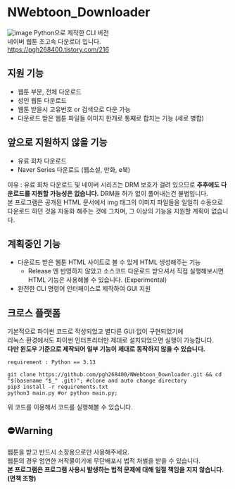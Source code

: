 # NWebtoon_Downloader

![image](https://user-images.githubusercontent.com/31213158/222766338-b20b22b9-909c-46df-ac24-fe2f26e71196.png)
Python으로 제작한 CLI 버전  
네이버 웹툰 초고속 다운로더 입니다.  
https://pgh268400.tistory.com/216

## 지원 기능
* 웹툰 부분, 전체 다운로드
* 성인 웹툰 다운로드
* 웹툰 받을시 고유번호 or 검색으로 다운 가능
* 다운로드 받은 웹툰 파일들 이미지 한개로 통째로 합치는 기능 (세로 병합)

## 앞으로 지원하지 않을 기능
* 유료 회차 다운로드  
* Naver Series 다운로드 (웹소설, 만화, e북)

이유 : 유료 회차 다운로드 및 네이버 시리즈는 DRM 보호가 걸려 있으므로 **추후에도 다운로드를 지원할 가능성은 없습니다.** DRM을 허가 없이 풀어내는건 불법입니다.  
본 프로그램은 공개된 HTML 문서에서 img 태그의 이미지 파일들을 일일히 수동으로 다운로드 하던 것을 자동화 해주는 것에 그치며, 그 이상의 기능을 지원할 계획이 없습니다.  

## 계획중인 기능
* 다운로드 받은 웹툰 HTML 사이트로 볼 수 있게 HTML 생성해주는 기능
  - Release 엔 반영하지 않았고 소스코드 다운로드 받으셔서 직접 실행해보시면 HTML 기능은 사용해볼 수 있습니다. (Experimental)
* 완전한 CLI 명령어 인터페이스로 제작하여 GUI 지원

## 크로스 플랫폼
기본적으로 파이썬 코드로 작성되었고 별다른 GUI 없이 구현되었기에  
리눅스 환경에서도 파이썬 인터프리터만 제대로 설치되었으면 실행이 가능합니다.  
**다만 윈도우 기준으로 제작되어 일부 기능이 제대로 동작하지 않을 수 있습니다.**

```
requirement : Python == 3.13
```

```
git clone https://github.com/pgh268400/NWebtoon_Downloader.git && cd "$(basename "$_" .git)"; #clone and auto change directory
pip3 install -r requirements.txt
python3 main.py #or python main.py;
```
위 코드를 이용해서 코드를 실행해볼 수 있습니다.



## ⛔Warning
웹툰을 받고 반드시 소장용으로만 사용해주세요.  
웹툰의 경우 엄연한 저작물이기에 무단배포시 법적 처벌을 받을 수 있습니다.  
**본 프로그램은 프로그램 사용시 발생하는 법적 문제에 대해 일절 책임을 지지 않습니다. (면책 조항)**
